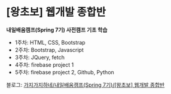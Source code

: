 [왕초보] 웹개발 종합반
=============

**내일배움캠프(Spring 7기) 사전캠프 기초 학습**

- 1주차: HTML, CSS, Bootstrap 
- 2주차: Bootstrap, Javascript 
- 3주차: JQuery, fetch 
- 4주차: firebase project 1
- 5주차: firebase project 2, Github, Python 

블로그: [가지가지하네/내일배움캠프(Spring 7기)/[왕초보] 웹개발 종합반](https://gajicoding.tistory.com/category/%EB%82%B4%EC%9D%BC%EB%B0%B0%EC%9B%80%EC%BA%A0%ED%94%84%28Spring%207%EA%B8%B0%29/%5B%EC%99%95%EC%B4%88%EB%B3%B4%5D%20%EC%9B%B9%EA%B0%9C%EB%B0%9C%20%EC%A2%85%ED%95%A9%EB%B0%98)